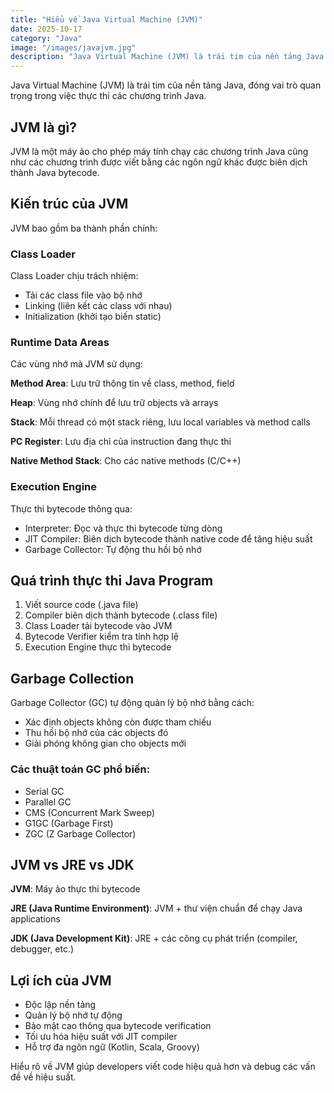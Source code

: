 ```yaml
---
title: "Hiểu về Java Virtual Machine (JVM)"
date: 2025-10-17
category: "Java"
image: "/images/javajvm.jpg"
description: "Java Virtual Machine (JVM) là trái tim của nền tảng Java. Tìm hiểu kiến trúc JVM bao gồm Class Loader, Runtime Data Areas, Execution Engine, và cơ chế Garbage Collection để quản lý bộ nhớ tự động."
---
```


Java Virtual Machine (JVM) là trái tim của nền tảng Java, đóng vai trò quan trọng trong việc thực thi các chương trình Java.

## JVM là gì?

JVM là một máy ảo cho phép máy tính chạy các chương trình Java cũng như các chương trình được viết bằng các ngôn ngữ khác được biên dịch thành Java bytecode.

## Kiến trúc của JVM

JVM bao gồm ba thành phần chính:

### Class Loader

Class Loader chịu trách nhiệm:
- Tải các class file vào bộ nhớ
- Linking (liên kết các class với nhau)
- Initialization (khởi tạo biến static)

### Runtime Data Areas

Các vùng nhớ mà JVM sử dụng:

**Method Area**: Lưu trữ thông tin về class, method, field

**Heap**: Vùng nhớ chính để lưu trữ objects và arrays

**Stack**: Mỗi thread có một stack riêng, lưu local variables và method calls

**PC Register**: Lưu địa chỉ của instruction đang thực thi

**Native Method Stack**: Cho các native methods (C/C++)

### Execution Engine

Thực thi bytecode thông qua:
- Interpreter: Đọc và thực thi bytecode từng dòng
- JIT Compiler: Biên dịch bytecode thành native code để tăng hiệu suất
- Garbage Collector: Tự động thu hồi bộ nhớ

## Quá trình thực thi Java Program

1. Viết source code (.java file)
2. Compiler biên dịch thành bytecode (.class file)
3. Class Loader tải bytecode vào JVM
4. Bytecode Verifier kiểm tra tính hợp lệ
5. Execution Engine thực thi bytecode

## Garbage Collection

Garbage Collector (GC) tự động quản lý bộ nhớ bằng cách:
- Xác định objects không còn được tham chiếu
- Thu hồi bộ nhớ của các objects đó
- Giải phóng không gian cho objects mới

### Các thuật toán GC phổ biến:
- Serial GC
- Parallel GC
- CMS (Concurrent Mark Sweep)
- G1GC (Garbage First)
- ZGC (Z Garbage Collector)

## JVM vs JRE vs JDK

**JVM**: Máy ảo thực thi bytecode

**JRE (Java Runtime Environment)**: JVM + thư viện chuẩn để chạy Java applications

**JDK (Java Development Kit)**: JRE + các công cụ phát triển (compiler, debugger, etc.)

## Lợi ích của JVM

- Độc lập nền tảng
- Quản lý bộ nhớ tự động
- Bảo mật cao thông qua bytecode verification
- Tối ưu hóa hiệu suất với JIT compiler
- Hỗ trợ đa ngôn ngữ (Kotlin, Scala, Groovy)

Hiểu rõ về JVM giúp developers viết code hiệu quả hơn và debug các vấn đề về hiệu suất.